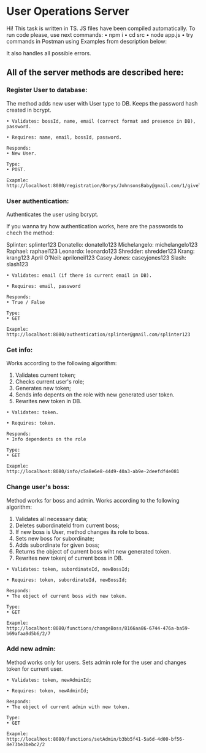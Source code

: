 # User Operations Server
Hi!
This task is written in TS. JS files have been compiled automatically.
To run code please, use next commands:
• npm i
• cd src
• node app.js
• try commands in Postman using Examples from description below:

It also handles all possible errors.

## All of the server methods are described here:

### Register User to database:
The method adds new user with User type to DB. Keeps the password hash created in bcrypt.

```
• Validates: bossId, name, email (correct format and presence in DB), password.

• Requires: name, email, bossId, password.

Responds:  
• New User.

Type:  
• POST.

Exapmle:
http://localhost:8080/registration/Borys/JohnsonsBaby@gmail.com/1/giveThemDamnJets
```

### User authentication:
Authenticates the user using bcrypt.

If you wanna try how authentication works, here are the passwords to chech the method:

Splinter: splinter123
Donatello: donatello123
Michelangelo: michelangelo123
Raphael: raphael123
Leonardo: leonardo123
Shredder: shredder123
Krang: krang123
April O'Neil: apriloneil123
Casey Jones: caseyjones123
Slash: slash123

```
• Validates: email (if there is current email in DB). 

• Requires: email, password

Responds:  
• True / False

Type:  
• GET

Exapmle:  
http://localhost:8080/authentication/splinter@gmail.com/splinter123
```

### Get info:
Works according to the following algorithm:
1. Validates current token;
2. Checks current user's role;
3. Generates new token;
4. Sends info depents on the role with new generated user token.
5. Rewrites new token in DB.
```
• Validates: token.

• Requires: token.

Responds:  
• Info dependents on the role

Type:  
• GET

Exapmle:  
http://localhost:8080/info/c5a8e6e8-44d9-40a3-ab9e-2deefdf4e081
```

### Change user's boss:
Method works for boss and admin.
Works according to the following algorithm:
1. Validates all necessary data;
2. Deletes subordinateId from current boss;
3. If new boss is User, method changes its role to boss.
4. Sets new boss for subordinate;
5. Adds subordinate for given boss;
6. Returns the object of current boss wiht new generated token.
7. Rewrites new tokenj of current boss in DB.
```
• Validates: token, subordinateId, newBossId;

• Requires: token, subordinateId, newBossId;

Responds:  
• The object of current boss with new token.

Type:  
• GET

Exapmle:  
http://localhost:8080/functions/changeBoss/8166aa86-6744-476a-ba59-b69afaa9d5b6/2/7
```

### Add new admin:
Method works only for users.
Sets admin role for the user and changes token for current user.
```
• Validates: token, newAdminId;

• Requires: token, newAdminId;

Responds:  
• The object of current admin with new token.

Type:  
• GET

Exapmle:  
http://localhost:8080/functions/setAdmin/b3bb5f41-5a6d-4d00-bf56-8e73be3bebc2/2
```
